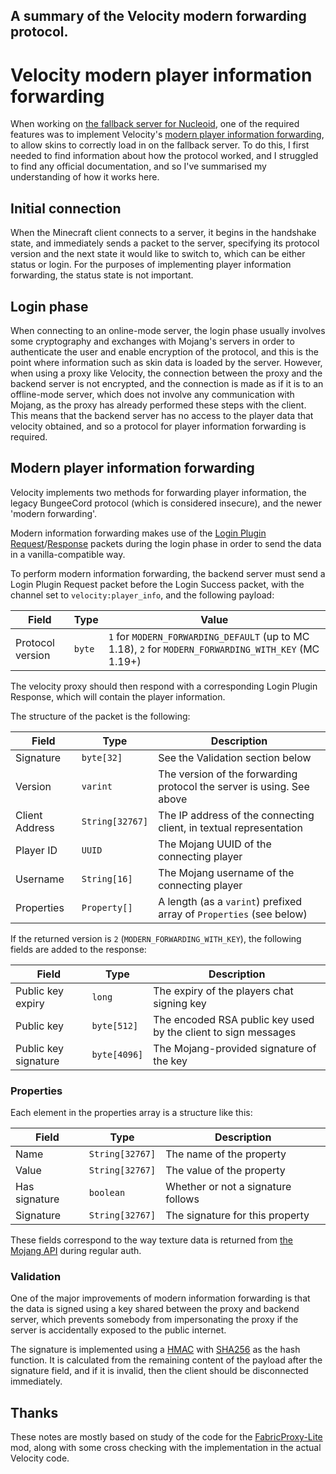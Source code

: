 A summary of the Velocity modern forwarding protocol.
---
# Velocity modern player information forwarding

When working on [the fallback server for Nucleoid](https://github.com/NucleoidMC/fallblock), one of the required features was to implement Velocity's [modern player information forwarding](https://velocitypowered.com/wiki/users/forwarding/), to allow skins to correctly load in on the fallback server. To do this, I first needed to find information about how the protocol worked, and I struggled to find any official documentation, and so I've summarised my understanding of how it works here.

## Initial connection

When the Minecraft client connects to a server, it begins in the handshake state, and immediately sends a packet to the server, specifying its protocol version and the next state it would like to switch to, which can be either status or login. For the purposes of implementing player information forwarding, the status state is not important.

## Login phase

When connecting to an online-mode server, the login phase usually involves some cryptography and exchanges with Mojang's servers in order to authenticate the user and enable encryption of the protocol, and this is the point where information such as skin data is loaded by the server. However, when using a proxy like Velocity, the connection between the proxy and the backend server is not encrypted, and the connection is made as if it is to an offline-mode server, which does not involve any communication with Mojang, as the proxy has already performed these steps with the client. This means that the backend server has no access to the player data that velocity obtained, and so a protocol for player information forwarding is required.

## Modern player information forwarding

Velocity implements two methods for forwarding player information, the legacy BungeeCord protocol (which is considered insecure), and the newer 'modern forwarding'.

Modern information forwarding makes use of the [Login Plugin Request](https://wiki.vg/Protocol#Login_Plugin_Request)/[Response](https://wiki.vg/Protocol#Login_Plugin_Response) packets during the login phase in order to send the data in a vanilla-compatible way.

To perform modern information forwarding, the backend server must send a Login Plugin Request packet before the Login Success packet, with the channel set to `velocity:player_info`, and the following payload:

| Field | Type | Value |
| ----- | ---- | ----- |
| Protocol version | `byte` | `1` for `MODERN_FORWARDING_DEFAULT` (up to MC 1.18), `2` for `MODERN_FORWARDING_WITH_KEY` (MC 1.19+) |

The velocity proxy should then respond with a corresponding Login Plugin Response, which will contain the player information.

The structure of the packet is the following:

| Field | Type | Description |
| ----- | ---- | ----------- |
| Signature | `byte[32]` | See the Validation section below |
| Version | `varint` | The version of the forwarding protocol the server is using. See above |
| Client Address | `String[32767]` | The IP address of the connecting client, in textual representation |
| Player ID |  `UUID` | The Mojang UUID of the connecting player |
| Username | `String[16]` | The Mojang username of the connecting player |
| Properties | `Property[]` | A length (as a `varint`) prefixed array of `Properties` (see below) |

If the returned version is `2` (`MODERN_FORWARDING_WITH_KEY`), the following fields are added to the response:

| Field | Type | Description |
| ----- | ---- | ----------- |
| Public key expiry | `long` | The expiry of the players chat signing key |
| Public key | `byte[512]` | The encoded RSA public key used by the client to sign messages |
| Public key signature | `byte[4096]` | The Mojang-provided signature of the key |

### Properties

Each element in the properties array is a structure like this:

| Field | Type | Description |
| ----- | ---- | ----------- |
| Name | `String[32767]` | The name of the property |
| Value | `String[32767]` | The value of the property |
| Has signature | `boolean` | Whether or not a signature follows |
| Signature | `String[32767]` | The signature for this property |

These fields correspond to the way texture data is returned from [the Mojang API](https://wiki.vg/Mojang_API#UUID_to_Profile_and_Skin.2FCape) during regular auth.

### Validation

One of the major improvements of modern information forwarding is that the data is signed using a key shared between the proxy and backend server, which prevents somebody from impersonating the proxy if the server is accidentally exposed to the public internet.

The signature is implemented using a [HMAC](https://en.wikipedia.org/wiki/HMAC) with [SHA256](https://en.wikipedia.org/wiki/SHA256) as the hash function. It is calculated from the remaining content of the payload after the signature field, and if it is invalid, then the client should be disconnected immediately.

## Thanks

These notes are mostly based on study of the code for the [FabricProxy-Lite](https://github.com/OKTW-Network/FabricProxy-Lite) mod, along with some cross checking with the implementation in the actual Velocity code.
